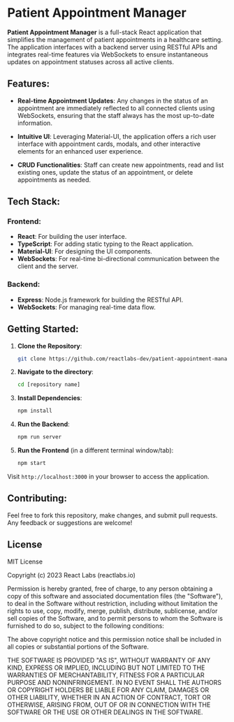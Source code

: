 # Patient Appointment Manager



**Patient Appointment Manager** is a full-stack React application that simplifies the management of patient appointments in a healthcare setting. The application interfaces with a backend server using RESTful APIs and integrates real-time features via WebSockets to ensure instantaneous updates on appointment statuses across all active clients.

## Features:

- **Real-time Appointment Updates**: Any changes in the status of an appointment are immediately reflected to all connected clients using WebSockets, ensuring that the staff always has the most up-to-date information.
  
- **Intuitive UI**: Leveraging Material-UI, the application offers a rich user interface with appointment cards, modals, and other interactive elements for an enhanced user experience.
  
- **CRUD Functionalities**: Staff can create new appointments, read and list existing ones, update the status of an appointment, or delete appointments as needed.

## Tech Stack:

### Frontend:
- **React**: For building the user interface.
- **TypeScript**: For adding static typing to the React application.
- **Material-UI**: For designing the UI components.
- **WebSockets**: For real-time bi-directional communication between the client and the server.

### Backend:
- **Express**: Node.js framework for building the RESTful API.
- **WebSockets**: For managing real-time data flow.

## Getting Started:

1. **Clone the Repository**:
    ```bash
    git clone https://github.com/reactlabs-dev/patient-appointment-manager.git
    ```
2. **Navigate to the directory**:
    ```bash
    cd [repository name]
    ```
3. **Install Dependencies**:
    ```bash
    npm install
    ```
4. **Run the Backend**:
    ```bash
    npm run server
    ```
5. **Run the Frontend** (in a different terminal window/tab):
    ```bash
    npm start
    ```

Visit `http://localhost:3000` in your browser to access the application.

## Contributing:

Feel free to fork this repository, make changes, and submit pull requests. Any feedback or suggestions are welcome!

## License

MIT License

Copyright (c) 2023 React Labs (reactlabs.io)

Permission is hereby granted, free of charge, to any person obtaining a copy of this software and associated documentation files (the "Software"), to deal in the Software without restriction, including without limitation the rights to use, copy, modify, merge, publish, distribute, sublicense, and/or sell copies of the Software, and to permit persons to whom the Software is furnished to do so, subject to the following conditions:

The above copyright notice and this permission notice shall be included in all copies or substantial portions of the Software.

THE SOFTWARE IS PROVIDED "AS IS", WITHOUT WARRANTY OF ANY KIND, EXPRESS OR IMPLIED, INCLUDING BUT NOT LIMITED TO THE WARRANTIES OF MERCHANTABILITY, FITNESS FOR A PARTICULAR PURPOSE AND NONINFRINGEMENT. IN NO EVENT SHALL THE AUTHORS OR COPYRIGHT HOLDERS BE LIABLE FOR ANY CLAIM, DAMAGES OR OTHER LIABILITY, WHETHER IN AN ACTION OF CONTRACT, TORT OR OTHERWISE, ARISING FROM, OUT OF OR IN CONNECTION WITH THE SOFTWARE OR THE USE OR OTHER DEALINGS IN THE SOFTWARE.

